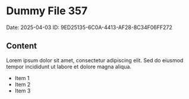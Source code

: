 # Dummy File 357

Date: 2025-04-03
ID: 9ED25135-6C0A-4413-AF28-8C34F06FF272

## Content

Lorem ipsum dolor sit amet, consectetur adipiscing elit.
Sed do eiusmod tempor incididunt ut labore et dolore magna aliqua.

* Item 1
* Item 2
* Item 3
